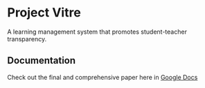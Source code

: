 # Project Vitre
A learning management system that promotes student-teacher transparency.

## Documentation
Check out the final and comprehensive paper here in [Google Docs](https://docs.google.com/document/d/1IYCSIvrhijDSqprKlGFX_CWAHWQtrMsQza1abdPjjKA/edit?usp=sharing)
